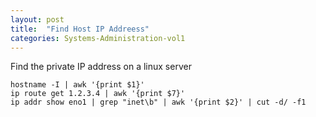 ```yaml
---
layout: post
title:  "Find Host IP Addreess"
categories: Systems-Administration-vol1
---
```


Find the private IP address on a linux server
```
hostname -I | awk '{print $1}'
ip route get 1.2.3.4 | awk '{print $7}'
ip addr show eno1 | grep "inet\b" | awk '{print $2}' | cut -d/ -f1
```
